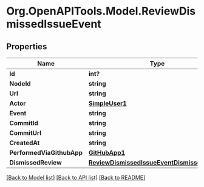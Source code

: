 # Org.OpenAPITools.Model.ReviewDismissedIssueEvent

## Properties

Name | Type | Description | Notes
------------ | ------------- | ------------- | -------------
**Id** | **int?** |  | 
**NodeId** | **string** |  | 
**Url** | **string** |  | 
**Actor** | [**SimpleUser1**](SimpleUser1.md) |  | 
**Event** | **string** |  | 
**CommitId** | **string** |  | 
**CommitUrl** | **string** |  | 
**CreatedAt** | **string** |  | 
**PerformedViaGithubApp** | [**GitHubApp1**](GitHubApp1.md) |  | 
**DismissedReview** | [**ReviewDismissedIssueEventDismissedReview**](ReviewDismissedIssueEventDismissedReview.md) |  | 

[[Back to Model list]](../README.md#documentation-for-models) [[Back to API list]](../README.md#documentation-for-api-endpoints) [[Back to README]](../README.md)

